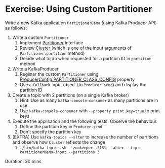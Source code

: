 # Exercise: Using Custom Partitioner

Write a new Kafka application `PartitionerDemo` (using Kafka Producer API) as follows:

1. Write a custom `Partitioner`
    1. Implement [Partitioner](https://kafka.apache.org/20/javadoc/org/apache/kafka/clients/producer/Partitioner.html) interface
    2. Review [Cluster](https://kafka.apache.org/20/javadoc/org/apache/kafka/common/Cluster.html) (which is one of the input arguments of `Partitioner.partition` method)
    3. Decide what to do when requested for a partition ID in `partition` method
2. Write a KafkaProducer
    1. Register the custom `Partitioner` using [ProducerConfig.PARTITIONER_CLASS_CONFIG](https://kafka.apache.org/20/javadoc/org/apache/kafka/clients/producer/ProducerConfig.html#PARTITIONER_CLASS_CONFIG) property
    2. Use a `Callback` input object (to `Producer.send`) and display the partition ID
3. Create a topic with 2 partitions (on a single Kafka broker)
    1. Hint: Use as many `kafka-console-consumer` as many partitions are in use
    2. Use `kafka-console-consumer` with `--property print.key=true` to print keys
4. Execute the application and the following tests. Observe the behaviour.
    1. Define the partition key in `Producer.send`
    2. Don't specify the partition key
5. (EXTRA) Use `kafka-topics --alter` to increase the number of partitions and observe how `Cluster` reflects the change
    1. `./bin/kafka-topics.sh --zookeeper :2181 --alter --topic PartitionerDemo-input --partitions 3`

Duration: 30 mins
